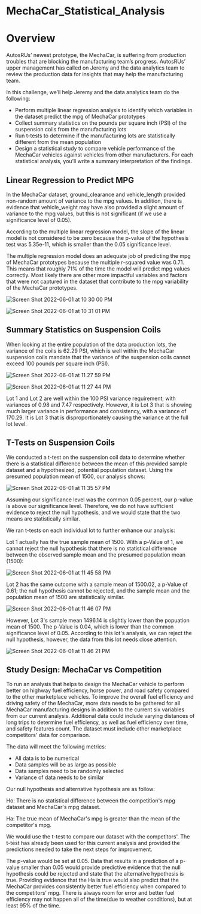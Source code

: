 # MechaCar_Statistical_Analysis
# Overview

AutosRUs’ newest prototype, the MechaCar, is suffering from production troubles that are blocking the manufacturing team’s progress. AutosRUs’ upper management has called on Jeremy and the data analytics team to review the production data for insights that may help the manufacturing team.

In this challenge, we’ll help Jeremy and the data analytics team do the following:

* Perform multiple linear regression analysis to identify which variables in the dataset predict the mpg of MechaCar prototypes
* Collect summary statistics on the pounds per square inch (PSI) of the suspension coils from the manufacturing lots
* Run t-tests to determine if the manufacturing lots are statistically different from the mean population
* Design a statistical study to compare vehicle performance of the MechaCar vehicles against vehicles from other manufacturers. For each statistical analysis, you’ll write a summary interpretation of the findings.

## Linear Regression to Predict MPG

In the MechaCar dataset, ground_clearance and vehicle_length provided non-random amount of variance to the mpg values. In addition, there is evidence that vehicle_weight may have also provided a slight amount of variance to the mpg values, but this is not significant (if we use a significance level of 0.05).

According to the multiple linear regression model, the slope of the linear model is not considered to be zero because the p-value of the hypothesis test was 5.35e-11, which is smaller than the 0.05 significance level. 

The multiple regression model does an adequate job of predicting the mpg of MechaCar prototypes because the multiple r-squared value was 0.71. This means that roughly 71% of the time the model will predict mpg values correctly. Most likely there are other more impactful variables and factors that were not captured in the dataset that contribute to the mpg variability of the MechaCar prototypes.

![Screen Shot 2022-06-01 at 10 30 00 PM](https://user-images.githubusercontent.com/98566486/171538420-3b93b61b-1360-4802-bc0a-d077ed4567a3.png)


![Screen Shot 2022-06-01 at 10 31 01 PM](https://user-images.githubusercontent.com/98566486/171538660-ad98d9bf-3b4d-46f5-809c-b58ce5e16f9b.png)



## Summary Statistics on Suspension Coils

When looking at the entire population of the data production lots, the variance of the coils is 62.29 PSI, which is well within the MechaCar suspension coils mandate that the variance of the suspension coils cannot exceed 100 pounds per square inch (PSI).

![Screen Shot 2022-06-01 at 11 27 59 PM](https://user-images.githubusercontent.com/98566486/171546979-961bd40f-a52a-4887-9a34-4850b77c195a.png)

![Screen Shot 2022-06-01 at 11 27 44 PM](https://user-images.githubusercontent.com/98566486/171547007-54f69bc7-339f-471c-bcf0-b31de5a06eb3.png)


Lot 1 and Lot 2 are well within the 100 PSI variance requirement; with variances of 0.98 and 7.47 respectively. However, it is Lot 3 that is showing much larger variance in performance and consistency, with a variance of 170.29. It is Lot 3 that is disproportionately causing the variance at the full lot level.

## T-Tests on Suspension Coils

We conducted a t-test on the suspension coil data to determine whether there is a statistical difference between the mean of this provided sample dataset and a hypothesized, potential population dataset. Using the presumed population mean of 1500, our analysis shows:

![Screen Shot 2022-06-01 at 11 35 57 PM](https://user-images.githubusercontent.com/98566486/171547874-270b7fcc-7dbf-4cd5-bd25-dd527f88040a.png)

Assuming our significance level was the common 0.05 percent, our p-value is above our significance level. Therefore, we do not have sufficient evidence to reject the null hypothesis, and we would state that the two means are statistically similar.

We ran t-tests on each individual lot to further enhance our analysis:

Lot 1 actually has the true sample mean of 1500. With a p-Value of 1, we cannot reject the null hypothesis that there is no statistical difference between the observed sample mean and the presumed population mean (1500):

![Screen Shot 2022-06-01 at 11 45 58 PM](https://user-images.githubusercontent.com/98566486/171549022-0ff78c77-a757-4b94-a5cc-1211dec9e182.png)


Lot 2 has the same outcome with a sample mean of 1500.02, a p-Value of 0.61; the null hypothesis cannot be rejected, and the sample mean and the population mean of 1500 are statistically similar.


![Screen Shot 2022-06-01 at 11 46 07 PM](https://user-images.githubusercontent.com/98566486/171549068-1eeef769-73ae-4bfb-98fa-680b6f504a87.png)


However, Lot 3's sample mean 1496.14 is slightly lower than the popuation mean of 1500. The p-Value is 0.04, which is lower than the common significance level of 0.05. According to this lot's analysis, we can reject the null hypothesis, however, the data from this lot needs close attention. 


![Screen Shot 2022-06-01 at 11 46 21 PM](https://user-images.githubusercontent.com/98566486/171550640-0847dc7d-7d66-4b65-bae4-068a0fa108d5.png)


## Study Design: MechaCar vs Competition

To run an analysis that helps to design the MechaCar vehicle to perform better on highway fuel efficiency, horse power, and road safety compared to the other marketplace vehicles. To improve the overall fuel efficiency and driving safety of the MechaCar, more data needs to be gathered for all MechaCar manufacturing designs in addition to the current six variables from our current analysis. Additional data could include varying distances of long trips to determine fuel efficiency, as well as fuel efficiency over time, and safety features count. The dataset must include other marketplace competitors' data for comparison.

The data will meet the following metrics:

* All data is to be numerical
* Data samples will be as large as possible
* Data samples need to be randomly selected
* Variance of data needs to be similar

Our null hypothesis and alternative hypothesis are as follow:

Ho: There is no statistical difference between the competition's mpg dataset and MechaCar's mpg dataset.

Ha: The true mean of MechaCar's mpg is greater than the mean of the competitor's mpg.

We would use the t-test to compare our dataset with the competitors'. The t-test has already been used for this current analysis and provided the predictions needed to take the next steps for improvement.

The p-value would be set at 0.05. Data that results in a prediction of a p-value smaller than 0.05 would provide predictive evidence that the null hypothesis could be rejected and state that the alternative hypothesis is true. Providing evidence that the Ha is true would also predict that the MechaCar provides consistently better fuel efficiency when compared to the competitors' mpg. There is always room for error and better fuel efficiency may not happen all of the time(due to weather conditions), but at least 95% of the time.








